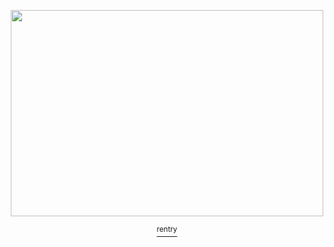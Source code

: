 <p align="center">

  
<a href="https://www.newgrounds.com/art/view/moralem/alone"/>  
<img src="https://art.ngfiles.com/images/3029000/3029608_moralem_alone.png?f1675614690" width="500" height="330" />

<p align="center">
<a href="https://rentry.co/picayunedreams-"> <sup> rentry </sup>
